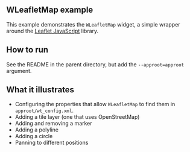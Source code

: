 WLeafletMap example
-------------------

This example demonstrates the `WLeafletMap` widget, a simple wrapper around the [Leaflet JavaScript](https://leafletjs.com) library.

How to run
----------

See the README in the parent directory, but add the `--approot=approot` argument.

What it illustrates
-------------------

- Configuring the properties that allow `WLeafletMap` to find them in `approot/wt_config.xml`.
- Adding a tile layer (one that uses OpenStreetMap)
- Adding and removing a marker
- Adding a polyline
- Adding a circle
- Panning to different positions
